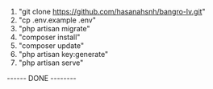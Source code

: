 1. "git clone https://github.com/hasanahsnh/bangro-lv.git"
2. "cp .env.example .env"
3. "php artisan migrate"
4. "composer install"
5. "composer update"
6. "php artisan key:generate"
7. "php artisan serve"

------ DONE --------

